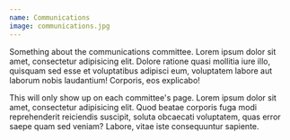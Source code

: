 ```yaml
---
name: Communications
image: communications.jpg
---
```


Something about the communications committee. Lorem ipsum dolor sit amet, consectetur adipisicing elit. Dolore ratione quasi mollitia iure illo, quisquam sed esse et voluptatibus adipisci eum, voluptatem labore aut laborum nobis laudantium! Corporis, eos explicabo!

This will only show up on each committee's page. Lorem ipsum dolor sit amet, consectetur adipisicing elit. Quod beatae corporis fuga modi reprehenderit reiciendis suscipit, soluta obcaecati voluptatem, quas error saepe quam sed veniam? Labore, vitae iste consequuntur sapiente.